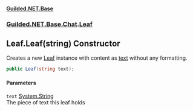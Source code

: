 
#### [Guilded.NET.Base](index 'index')
### [Guilded.NET.Base.Chat](index#Guilded_NET_Base_Chat 'Guilded.NET.Base.Chat').[Leaf](Leaf 'Guilded.NET.Base.Chat.Leaf')
## Leaf.Leaf(string) Constructor
Creates a new [Leaf](Leaf 'Guilded.NET.Base.Chat.Leaf') instance with content as [text](Leaf_Leaf(string)#Guilded_NET_Base_Chat_Leaf_Leaf(string)_text 'Guilded.NET.Base.Chat.Leaf.Leaf(string).text') without any formatting.  
```csharp
public Leaf(string text);
```

#### Parameters
<a name='Guilded_NET_Base_Chat_Leaf_Leaf(string)_text'></a>
`text` [System.String](https://docs.microsoft.com/en-us/dotnet/api/System.String 'System.String')  
The piece of text this leaf holds
  
